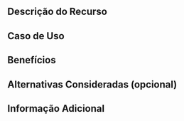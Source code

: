 ## Descrição do Recurso

<!-- Descreva de forma clara a funcionalidade que você gostaria de ver implementada. -->

## Caso de Uso

<!-- Explique o problema que este recurso resolveria ou o caso de uso para o qual ele seria útil. -->

## Benefícios

<!-- Explique como este recurso melhoraria o projeto ou facilitaria seu uso. -->

## Alternativas Consideradas (opcional)

<!-- Descreva outras soluções ou alternativas que você considerou. -->

## Informação Adicional

<!-- Qualquer informação extra que possa ajudar na avaliação do recurso. -->
